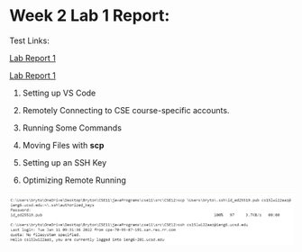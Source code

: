 # Week 2 Lab 1 Report:

Test Links:

[Lab Report 1](lab-report-1-week-2.html)

[Lab Report 1](https://brytonlee5.github.io/cse15l-lab-reports/lab-report-1-week-2.html)

1. Setting up VS Code

2. Remotely Connecting to CSE course-specific accounts.

3. Running Some Commands

4. Moving Files with **scp**

5. Setting up an SSH Key

6. Optimizing Remote Running

![Image](Optimizing%20Remove%20Running.png)